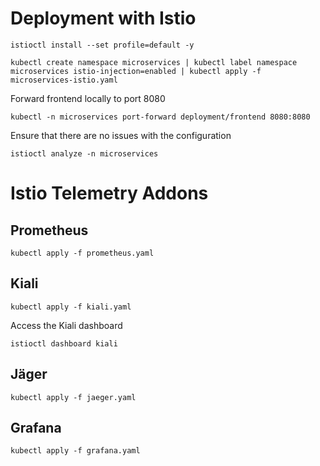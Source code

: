 # Deployment with Istio

```
istioctl install --set profile=default -y
```

```
kubectl create namespace microservices | kubectl label namespace microservices istio-injection=enabled | kubectl apply -f microservices-istio.yaml
```

Forward frontend locally to port 8080
```
kubectl -n microservices port-forward deployment/frontend 8080:8080
```

Ensure that there are no issues with the configuration

```
istioctl analyze -n microservices
```

# Istio Telemetry Addons

## Prometheus
```
kubectl apply -f prometheus.yaml
```

## Kiali
```
kubectl apply -f kiali.yaml
```

Access the Kiali dashboard
```
istioctl dashboard kiali
```
## Jäger
```
kubectl apply -f jaeger.yaml
```
## Grafana
```
kubectl apply -f grafana.yaml
```

